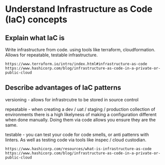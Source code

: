 # Understand Infrastructure as Code (IaC) concepts

## Explain what IaC is

Write infrastructure from code. using tools like terraform, cloudformation. Allows for repeatable, testable infrastructure.

`https://www.terraform.io/intro/index.html#infrastructure-as-code`
`https://www.hashicorp.com/blog/infrastructure-as-code-in-a-private-or-public-cloud`

## Describe advantages of IaC patterns

versioning - allows for infrastrcutre to be stored in source control

repeatable - when creating a dev / uat / staging / production collection of environments there is a high likelyness of making a configuration different when done manually. Doing them via code allows you ensure they are the same.

testable - you can test your code for code smells, or anti pattenrs with linters. As well as testing code via tools like inspec / cloud custodian.

`https://www.hashicorp.com/resources/what-is-infrastructure-as-code`
`https://www.hashicorp.com/blog/infrastructure-as-code-in-a-private-or-public-cloud`
